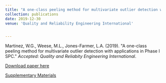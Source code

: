 ```yaml
---
title: "A one-class peeling method for multivariate outlier detection with applications in Phase I SPC"
collection: publications
date: 2019-12-30
venue: 'Quality and Reliability Engineering International'


---
```

Martinez, W.G., Weese, M.L., Jones-Farmer, L.A. (2019). &quot;A one-class peeling method for multivariate outlier detection with applications in Phase I SPC.&quot; <i>Accepted: Quality and Reliabity Engineering International</i>. 

[Download paper here](http://weeseml.github.io/files/martinez_et_al.pdf)

[Supplementary Materials](https://github.com/martinwg/OCP)
